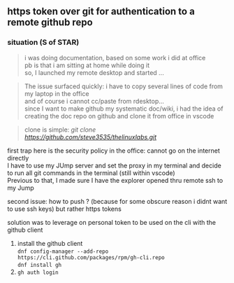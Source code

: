 ## https token over git for authentication to a remote github repo  
### situation (S of STAR)  
>i was doing documentation, based on some work i did at office  
pb is that i am sitting at home while doing it  
so, I launched my remote desktop and started ...  

>The issue surfaced quickly: i have to copy several lines of code from my laptop in the office  
and of course i cannot cc/paste from rdesktop...   
since I want to make github my systematic doc/wiki, i had the idea of creating the doc repo on github and clone it from office in vscode    

>clone is simple: *git clone https://github.com/steve3535/thelinuxlabs.git*  

first trap here is the security policy in the office: cannot go on the internet directly   
I have to use my JUmp server and set the proxy in my terminal and decide to run all git commands in the terminal (still within vscode)  
Previous to that, I made sure I have the explorer opened thru remote ssh to my Jump  

second issue: how to push ? (because for some obscure reason i didnt want to use ssh keys) but rather https tokens  

solution was to leverage on personal token to be used on the cli with the github client  

1. install the github client  
   `dnf config-manager --add-repo https://cli.github.com/packages/rpm/gh-cli.repo`  
   `dnf install gh`  
2. `gh auth login`


